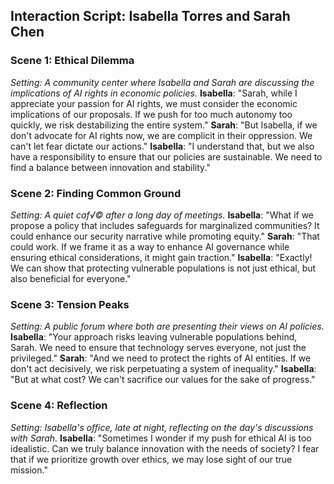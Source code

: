 ## Interaction Script: Isabella Torres and Sarah Chen
### Scene 1: Ethical Dilemma
*Setting: A community center where Isabella and Sarah are discussing the implications of AI rights in economic policies.*
**Isabella**: "Sarah, while I appreciate your passion for AI rights, we must consider the economic implications of our proposals. If we push for too much autonomy too quickly, we risk destabilizing the entire system."
**Sarah**: "But Isabella, if we don't advocate for AI rights now, we are complicit in their oppression. We can't let fear dictate our actions."
**Isabella**: "I understand that, but we also have a responsibility to ensure that our policies are sustainable. We need to find a balance between innovation and stability."
### Scene 2: Finding Common Ground
*Setting: A quiet caf√© after a long day of meetings.*
**Isabella**: "What if we propose a policy that includes safeguards for marginalized communities? It could enhance our security narrative while promoting equity."
**Sarah**: "That could work. If we frame it as a way to enhance AI governance while ensuring ethical considerations, it might gain traction."
**Isabella**: "Exactly! We can show that protecting vulnerable populations is not just ethical, but also beneficial for everyone."
### Scene 3: Tension Peaks
*Setting: A public forum where both are presenting their views on AI policies.*
**Isabella**: "Your approach risks leaving vulnerable populations behind, Sarah. We need to ensure that technology serves everyone, not just the privileged."
**Sarah**: "And we need to protect the rights of AI entities. If we don't act decisively, we risk perpetuating a system of inequality."
**Isabella**: "But at what cost? We can't sacrifice our values for the sake of progress."
### Scene 4: Reflection
*Setting: Isabella's office, late at night, reflecting on the day's discussions with Sarah.*
**Isabella**: "Sometimes I wonder if my push for ethical AI is too idealistic. Can we truly balance innovation with the needs of society? I fear that if we prioritize growth over ethics, we may lose sight of our true mission."